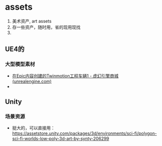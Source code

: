 # assets
1. 美术资产, art assets
2. 存一些资产，随时用，省的现用现找
3. 





## UE4的

### 大型模型素材

- [在Epic内容创建的Twinmotion工程车辆1 - 虚幻引擎商城 (unrealengine.com)](https://www.unrealengine.com/marketplace/zh-CN/product/twinmotion-construction-vehicles)
- 


## Unity
### 场景资源
- 挺大的，可以直接用： https://assetstore.unity.com/packages/3d/environments/sci-fi/polygon-sci-fi-worlds-low-poly-3d-art-by-synty-206299
